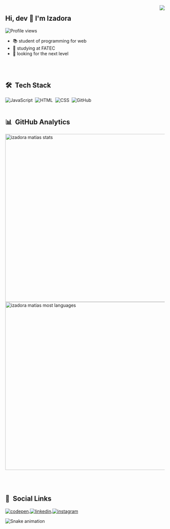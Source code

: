 <a width="250px" target="_blank" href="https://izadoramatias.github.io/badge-nlwHeat/">
  <img align="right" src="https://user-images.githubusercontent.com/71532985/139162361-9bf73799-094d-4698-8daa-bb755578d4ba.png" />
</a>

## Hi, dev :handshake: I'm Izadora 
<p align="left"> <img src="https://komarev.com/ghpvc/?username=izadora&color=blueviolet" alt="Profile views" /> </p>

- :books: student of programming for web
- :school: studying at FATEC
- :rocket: looking for the next level
<br>
<br>

## 🛠 &nbsp;Tech Stack

![JavaScript](https://img.shields.io/badge/-JavaScript-05122A?style=flat&logo=javascript)&nbsp;
![HTML](https://img.shields.io/badge/-HTML-05122A?style=flat&logo=HTML5)&nbsp;
![CSS](https://img.shields.io/badge/-CSS-05122A?style=flat&logo=CSS3&logoColor=1572B6)&nbsp;
![GitHub](https://img.shields.io/badge/-GitHub-05122A?style=flat&logo=github)&nbsp;
<br>
<br>

## 	:bar_chart: &nbsp;GitHub Analytics

<p align="left">
<img width="530em" src="https://github-readme-stats.vercel.app/api?username=izadoramatias&show_icons=true&theme=synthwave" alt="izadora matias stats"/>
<img width="530em" src="https://github-readme-stats.vercel.app/api/top-langs/?username=izadoramatias&layout=compact&theme=synthwave" alt="izadora matias most languages"/>
</p>
<br>
<br>

## :milky_way: &nbsp;Social Links
 
<div> 
  <a href="https://codepen.io/izadoramatias" target="_blank">
  <img align="center" src="https://img.shields.io/badge/-izadoramatias-05122A?style=flat&logo=codepen" alt="codepen"/>
  </a>
  <a href="https://www.linkedin.com/in/izadora-matias" target="_blank">
  <img align="center" src="https://img.shields.io/badge/-izadoramatias-05122A?style=flat&logo=linkedin" alt="linkedin"/>
  </a>
  <a href="https://instagram.com/_izadora.matias?utm_medium=copy_link" target="_blank">
 <img align="center" src="https://img.shields.io/badge/-izadoramatias-05122A?style=flat&logo=instagram" alt="instagram"/>
  </a>
 
  ![Snake animation](https://github.com/izadoramatias/izadoramatias/blob/output/github-contribution-grid-snake.svg)
 
</div>
